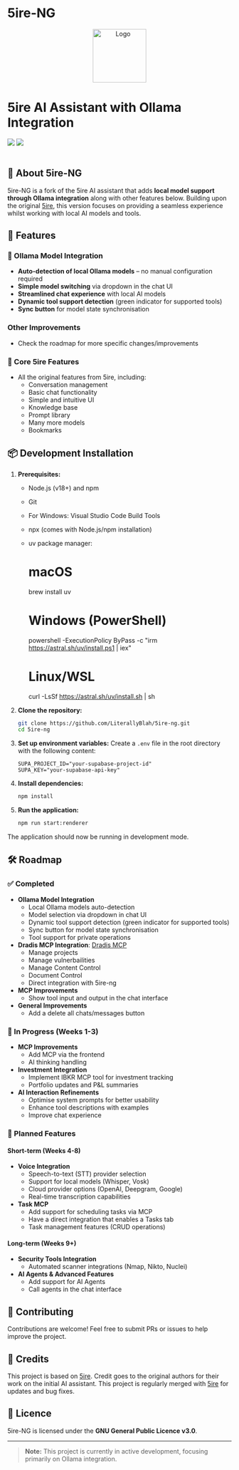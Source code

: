 # 5ire-NG

<p align="center">
  <a href="https://github.com/LiterallyBlah/5ire-ng">
    <img src="https://5ire.app/logo.png" alt="Logo" width="120">
  </a>
  <br />
   <h1>5ire AI Assistant with Ollama Integration</h1>
   <div>
     <img src="https://img.shields.io/badge/licence-GNUv3-brightgreen.svg?style=flat"/>
     <img src="https://img.shields.io/badge/PRs-welcome-brightgreen.svg"/>
  </div>
  <br />
</p>

## 🚀 About 5ire-NG
5ire-NG is a fork of the 5ire AI assistant that adds **local model support through Ollama integration** along with other features below. Building upon the original [5ire](https://github.com/nanbingxyz/5ire), this version focuses on providing a seamless experience whilst working with local AI models and tools.

## 🎯 Features

### 🔄 Ollama Model Integration
- **Auto-detection of local Ollama models** – no manual configuration required
- **Simple model switching** via dropdown in the chat UI
- **Streamlined chat experience** with local AI models
- **Dynamic tool support detection** (green indicator for supported tools)
- **Sync button** for model state synchronisation

### Other Improvements
- Check the roadmap for more specific changes/improvements

### 📖 Core 5ire Features
- All the original features from 5ire, including:
  - Conversation management
  - Basic chat functionality
  - Simple and intuitive UI
  - Knowledge base
  - Prompt library
  - Many more models
  - Bookmarks

## 📦 Development Installation

1. **Prerequisites:**
   - Node.js (v18+) and npm
   - Git
   - For Windows: Visual Studio Code Build Tools
   - npx (comes with Node.js/npm installation)
   - uv package manager:
     # macOS
     brew install uv

     # Windows (PowerShell)
     powershell -ExecutionPolicy ByPass -c "irm https://astral.sh/uv/install.ps1 | iex"

     # Linux/WSL
     curl -LsSf https://astral.sh/uv/install.sh | sh

2. **Clone the repository:**
   ```bash
   git clone https://github.com/LiterallyBlah/5ire-ng.git
   cd 5ire-ng
   ```

3. **Set up environment variables:**
   Create a `.env` file in the root directory with the following content:
   ```
   SUPA_PROJECT_ID="your-supabase-project-id"
   SUPA_KEY="your-supabase-api-key"
   ```

4. **Install dependencies:**
   ```bash
   npm install
   ```

5. **Run the application:**
   ```bash
   npm run start:renderer
   ```

The application should now be running in development mode.

## 🛠️ Roadmap

### ✅ Completed
- **Ollama Model Integration**  
  - Local Ollama models auto-detection
  - Model selection via dropdown in chat UI
  - Dynamic tool support detection (green indicator for supported tools)
  - Sync button for model state synchronisation
  - Tool support for private operations
- **Dradis MCP Integration**: [Dradis MCP](https://github.com/LiterallyBlah/Dradis-MCP)
  - Manage projects
  - Manage vulnerbailities
  - Manage Content Control
  - Document Control
  - Direct integration with 5ire-ng
- **MCP Improvements**
  - Show tool input and output in the chat interface
- **General Improvements**
  - Add a delete all chats/messages button

### 🔄 In Progress (Weeks 1-3)
- **MCP Improvements**
  - Add MCP via the frontend
  - AI thinking handling
- **Investment Integration**
  - Implement IBKR MCP tool for investment tracking
  - Portfolio updates and P&L summaries
- **AI Interaction Refinements**
  - Optimise system prompts for better usability
  - Enhance tool descriptions with examples
  - Improve chat experience

### 🚀 Planned Features

#### Short-term (Weeks 4-8)
- **Voice Integration**
  - Speech-to-text (STT) provider selection
  - Support for local models (Whisper, Vosk)
  - Cloud provider options (OpenAI, Deepgram, Google)
  - Real-time transcription capabilities
- **Task MCP**
  - Add support for scheduling tasks via MCP
  - Have a direct integration that enables a Tasks tab
  - Task management features (CRUD operations)

#### Long-term (Weeks 9+)
- **Security Tools Integration**
  - Automated scanner integrations (Nmap, Nikto, Nuclei)
- **AI Agents & Advanced Features**
  - Add support for AI Agents
  - Call agents in the chat interface

## 🤝 Contributing
Contributions are welcome! Feel free to submit PRs or issues to help improve the project.

## 📝 Credits
This project is based on [5ire](https://github.com/nanbingxyz/5ire). Credit goes to the original authors for their work on the initial AI assistant. This project is regularly merged with [5ire](https://github.com/nanbingxyz/5ire) for updates and bug fixes.

## 📜 Licence
5ire-NG is licensed under the **GNU General Public Licence v3.0**.

---

> **Note:** This project is currently in active development, focusing primarily on Ollama integration.
